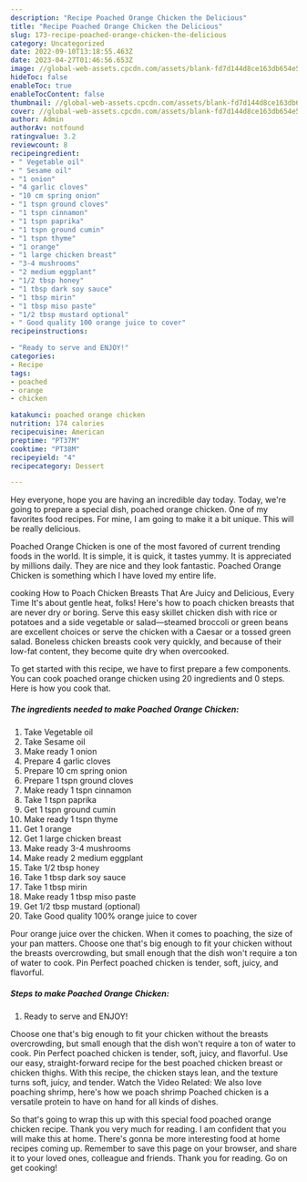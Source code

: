 ```yaml
---
description: "Recipe Poached Orange Chicken the Delicious"
title: "Recipe Poached Orange Chicken the Delicious"
slug: 173-recipe-poached-orange-chicken-the-delicious
category: Uncategorized
date: 2022-09-10T13:18:55.463Z
date: 2023-04-27T01:46:56.653Z
image: //global-web-assets.cpcdn.com/assets/blank-fd7d144d8ce163db654e5a02c40b08a2775adb7897d16e4062681dc7e1b2800f.png
hideToc: false
enableToc: true
enableTocContent: false
thumbnail: //global-web-assets.cpcdn.com/assets/blank-fd7d144d8ce163db654e5a02c40b08a2775adb7897d16e4062681dc7e1b2800f.png
cover: //global-web-assets.cpcdn.com/assets/blank-fd7d144d8ce163db654e5a02c40b08a2775adb7897d16e4062681dc7e1b2800f.png
author: Admin
authorAv: notfound
ratingvalue: 3.2
reviewcount: 8
recipeingredient:
- " Vegetable oil"
- " Sesame oil"
- "1 onion"
- "4 garlic cloves"
- "10 cm spring onion"
- "1 tspn ground cloves"
- "1 tspn cinnamon"
- "1 tspn paprika"
- "1 tspn ground cumin"
- "1 tspn thyme"
- "1 orange"
- "1 large chicken breast"
- "3-4 mushrooms"
- "2 medium eggplant"
- "1/2 tbsp honey"
- "1 tbsp dark soy sauce"
- "1 tbsp mirin"
- "1 tbsp miso paste"
- "1/2 tbsp mustard optional"
- " Good quality 100 orange juice to cover"
recipeinstructions:

- "Ready to serve and ENJOY!"
categories:
- Recipe
tags:
- poached
- orange
- chicken

katakunci: poached orange chicken 
nutrition: 174 calories
recipecuisine: American
preptime: "PT37M"
cooktime: "PT38M"
recipeyield: "4"
recipecategory: Dessert

---
```



Hey everyone, hope you are having an incredible day today. Today, we're going to prepare a special dish, poached orange chicken. One of my favorites food recipes. For mine, I am going to make it a bit unique. This will be really delicious.

Poached Orange Chicken is one of the most favored of current trending foods in the world. It is simple, it is quick, it tastes yummy. It is appreciated by millions daily. They are nice and they look fantastic. Poached Orange Chicken is something which I have loved my entire life.

cooking How to Poach Chicken Breasts That Are Juicy and Delicious, Every Time It&#39;s about gentle heat, folks! Here&#39;s how to poach chicken breasts that are never dry or boring. Serve this easy skillet chicken dish with rice or potatoes and a side vegetable or salad—steamed broccoli or green beans are excellent choices or serve the chicken with a Caesar or a tossed green salad. Boneless chicken breasts cook very quickly, and because of their low-fat content, they become quite dry when overcooked.


To get started with this recipe, we have to first prepare a few components. You can cook poached orange chicken using 20 ingredients and 0 steps. Here is how you cook that.

<!--inarticleads1-->

##### The ingredients needed to make Poached Orange Chicken:

1. Take  Vegetable oil
1. Take  Sesame oil
1. Make ready 1 onion
1. Prepare 4 garlic cloves
1. Prepare 10 cm spring onion
1. Prepare 1 tspn ground cloves
1. Make ready 1 tspn cinnamon
1. Take 1 tspn paprika
1. Get 1 tspn ground cumin
1. Make ready 1 tspn thyme
1. Get 1 orange
1. Get 1 large chicken breast
1. Make ready 3-4 mushrooms
1. Make ready 2 medium eggplant
1. Take 1/2 tbsp honey
1. Take 1 tbsp dark soy sauce
1. Take 1 tbsp mirin
1. Make ready 1 tbsp miso paste
1. Get 1/2 tbsp mustard (optional)
1. Take  Good quality 100% orange juice to cover


Pour orange juice over the chicken. When it comes to poaching, the size of your pan matters. Choose one that&#39;s big enough to fit your chicken without the breasts overcrowding, but small enough that the dish won&#39;t require a ton of water to cook. Pin Perfect poached chicken is tender, soft, juicy, and flavorful. 

<!--inarticleads2-->

##### Steps to make Poached Orange Chicken:


1. Ready to serve and ENJOY!

Choose one that&#39;s big enough to fit your chicken without the breasts overcrowding, but small enough that the dish won&#39;t require a ton of water to cook. Pin Perfect poached chicken is tender, soft, juicy, and flavorful. Use our easy, straight-forward recipe for the best poached chicken breast or chicken thighs. With this recipe, the chicken stays lean, and the texture turns soft, juicy, and tender. Watch the Video Related: We also love poaching shrimp, here&#39;s how we poach shrimp Poached chicken is a versatile protein to have on hand for all kinds of dishes. 

So that's going to wrap this up with this special food poached orange chicken recipe. Thank you very much for reading. I am confident that you will make this at home. There's gonna be more interesting food at home recipes coming up. Remember to save this page on your browser, and share it to your loved ones, colleague and friends. Thank you for reading. Go on get cooking!

